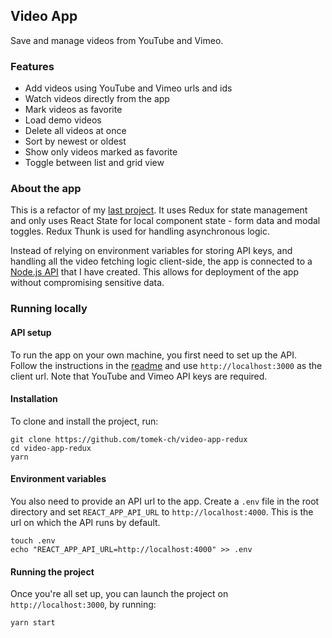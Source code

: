 ## Video App

Save and manage videos from YouTube and Vimeo.

### Features

- Add videos using YouTube and Vimeo urls and ids
- Watch videos directly from the app
- Mark videos as favorite
- Load demo videos
- Delete all videos at once
- Sort by newest or oldest
- Show only videos marked as favorite
- Toggle between list and grid view

### About the app

This is a refactor of my [last project](https://github.com/tomek-ch/video-app). It uses Redux for state management and only uses React State for local component state - form data and modal toggles. Redux Thunk is used for handling asynchronous logic.

Instead of relying on environment variables for storing API keys, and handling all the video fetching logic client-side, the app is connected to a [Node.js API](https://github.com/tomek-ch/video-api) that I have created. This allows for deployment of the app without compromising sensitive data.

### Running locally

#### API setup

To run the app on your own machine, you first need to set up the API. Follow the instructions in the [readme](https://github.com/tomek-ch/video-api#readme) and use `http://localhost:3000` as the client url. Note that YouTube and Vimeo API keys are required.

#### Installation

To clone and install the project, run:

```
git clone https://github.com/tomek-ch/video-app-redux
cd video-app-redux
yarn
```

#### Environment variables

You also need to provide an API url to the app. Create a `.env` file in the root directory and set `REACT_APP_API_URL` to `http://localhost:4000`. This is the url on which the API runs by default.

```
touch .env
echo "REACT_APP_API_URL=http://localhost:4000" >> .env
```

#### Running the project

Once you're all set up, you can launch the project on `http://localhost:3000`, by running:

```
yarn start
```

